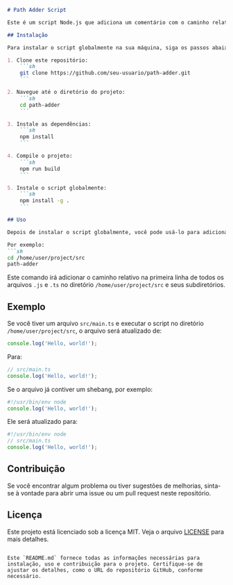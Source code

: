 ```markdown
# Path Adder Script

Este é um script Node.js que adiciona um comentário com o caminho relativo do arquivo na primeira linha de todos os arquivos `.js` e `.ts` no diretório atual e seus subdiretórios. Se o arquivo já contiver um shebang (`#!/`), o comentário será adicionado na segunda linha.

## Instalação

Para instalar o script globalmente na sua máquina, siga os passos abaixo:

1. Clone este repositório:
    ```sh
    git clone https://github.com/seu-usuario/path-adder.git
    ```

2. Navegue até o diretório do projeto:
    ```sh
    cd path-adder
    ```

3. Instale as dependências:
    ```sh
    npm install
    ```

4. Compile o projeto:
    ```sh
    npm run build
    ```

5. Instale o script globalmente:
    ```sh
    npm install -g .
    ```

## Uso

Depois de instalar o script globalmente, você pode usá-lo para adicionar o comentário de caminho relativo aos arquivos `.js` e `.ts` em qualquer diretório. Para isso, navegue até o diretório desejado e execute o comando `path-adder`.

Por exemplo:
```sh
cd /home/user/project/src
path-adder
```

Este comando irá adicionar o caminho relativo na primeira linha de todos os arquivos `.js` e `.ts` no diretório `/home/user/project/src` e seus subdiretórios.

## Exemplo

Se você tiver um arquivo `src/main.ts` e executar o script no diretório `/home/user/project/src`, o arquivo será atualizado de:
```typescript
console.log('Hello, world!');
```
Para:
```typescript
// src/main.ts
console.log('Hello, world!');
```

Se o arquivo já contiver um shebang, por exemplo:
```typescript
#!/usr/bin/env node
console.log('Hello, world!');
```
Ele será atualizado para:
```typescript
#!/usr/bin/env node
// src/main.ts
console.log('Hello, world!');
```

## Contribuição

Se você encontrar algum problema ou tiver sugestões de melhorias, sinta-se à vontade para abrir uma issue ou um pull request neste repositório.

## Licença

Este projeto está licenciado sob a licença MIT. Veja o arquivo [LICENSE](LICENSE) para mais detalhes.
```

Este `README.md` fornece todas as informações necessárias para instalação, uso e contribuição para o projeto. Certifique-se de ajustar os detalhes, como o URL do repositório GitHub, conforme necessário.